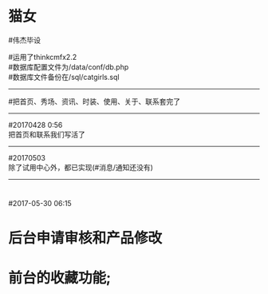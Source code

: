 # 猫女
#伟杰毕设

#运用了thinkcmfx2.2<br>
#数据库配置文件为/data/conf/db.php<br/>
#数据库文件备份在/sql/catgirls.sql<hr/>

#把首页、秀场、资讯、时装、使用、关于、联系套完了<hr/>

#20170428 0:56<br/>
把首页和联系我们写活了<hr/>

#20170503 <br/>
除了试用中心外，都已实现(#消息/通知还没有)<hr/>
#


#2017-05-30 06:15
<!--Series of TryController.class.php is complete-->
# 后台申请审核和产品修改
# 前台的收藏功能;
